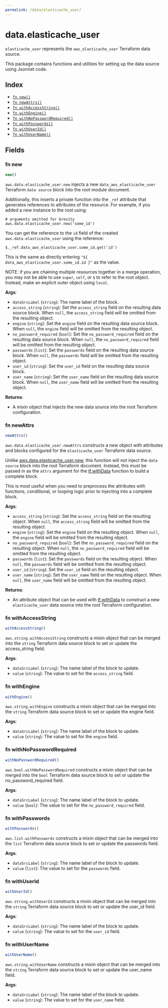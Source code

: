 ```yaml
---
permalink: /data/elasticache_user/
---
```


# data.elasticache_user

`elasticache_user` represents the `aws_elasticache_user` Terraform data source.



This package contains functions and utilities for setting up the data source using Jsonnet code.


## Index

* [`fn new()`](#fn-new)
* [`fn newAttrs()`](#fn-newattrs)
* [`fn withAccessString()`](#fn-withaccessstring)
* [`fn withEngine()`](#fn-withengine)
* [`fn withNoPasswordRequired()`](#fn-withnopasswordrequired)
* [`fn withPasswords()`](#fn-withpasswords)
* [`fn withUserId()`](#fn-withuserid)
* [`fn withUserName()`](#fn-withusername)

## Fields

### fn new

```ts
new()
```


`aws.data.elasticache_user.new` injects a new `data_aws_elasticache_user` Terraform `data source`
block into the root module document.

Additionally, this inserts a private function into the `_ref` attribute that generates references to attributes of the
resource. For example, if you added a new instance to the root using:

    # arguments omitted for brevity
    aws.data.elasticache_user.new('some_id')

You can get the reference to the `id` field of the created `aws.data.elasticache_user` using the reference:

    $._ref.data_aws_elasticache_user.some_id.get('id')

This is the same as directly entering `"${ data_aws_elasticache_user.some_id.id }"` as the value.

NOTE: if you are chaining multiple resources together in a merge operation, you may not be able to use `super`, `self`,
or `$` to refer to the root object. Instead, make an explicit outer object using `local`.

**Args**:
  - `dataSrcLabel` (`string`): The name label of the block.
  - `access_string` (`string`): Set the `access_string` field on the resulting data source block. When `null`, the `access_string` field will be omitted from the resulting object.
  - `engine` (`string`): Set the `engine` field on the resulting data source block. When `null`, the `engine` field will be omitted from the resulting object.
  - `no_password_required` (`bool`): Set the `no_password_required` field on the resulting data source block. When `null`, the `no_password_required` field will be omitted from the resulting object.
  - `passwords` (`list`): Set the `passwords` field on the resulting data source block. When `null`, the `passwords` field will be omitted from the resulting object.
  - `user_id` (`string`): Set the `user_id` field on the resulting data source block.
  - `user_name` (`string`): Set the `user_name` field on the resulting data source block. When `null`, the `user_name` field will be omitted from the resulting object.

**Returns**:
- A mixin object that injects the new data source into the root Terraform configuration.


### fn newAttrs

```ts
newAttrs()
```


`aws.data.elasticache_user.newAttrs` constructs a new object with attributes and blocks configured for the `elasticache_user`
Terraform data source.

Unlike [aws.data.elasticache_user.new](#fn-new), this function will not inject the `data source`
block into the root Terraform document. Instead, this must be passed in as the `attrs` argument for the
[tf.withData](https://github.com/tf-libsonnet/core/tree/main/docs#fn-withdata) function to build a complete block.

This is most useful when you need to preprocess the attributes with functions, conditional, or looping logic prior to
injecting into a complete block.

**Args**:
  - `access_string` (`string`): Set the `access_string` field on the resulting object. When `null`, the `access_string` field will be omitted from the resulting object.
  - `engine` (`string`): Set the `engine` field on the resulting object. When `null`, the `engine` field will be omitted from the resulting object.
  - `no_password_required` (`bool`): Set the `no_password_required` field on the resulting object. When `null`, the `no_password_required` field will be omitted from the resulting object.
  - `passwords` (`list`): Set the `passwords` field on the resulting object. When `null`, the `passwords` field will be omitted from the resulting object.
  - `user_id` (`string`): Set the `user_id` field on the resulting object.
  - `user_name` (`string`): Set the `user_name` field on the resulting object. When `null`, the `user_name` field will be omitted from the resulting object.

**Returns**:
  - An attribute object that can be used with [tf.withData](https://github.com/tf-libsonnet/core/tree/main/docs#fn-withdata) to construct a new `elasticache_user` data source into the root Terraform configuration.


### fn withAccessString

```ts
withAccessString()
```

`aws.string.withAccessString` constructs a mixin object that can be merged into the `string`
Terraform data source block to set or update the access_string field.



**Args**:
  - `dataSrcLabel` (`string`): The name label of the block to update.
  - `value` (`string`): The value to set for the `access_string` field.


### fn withEngine

```ts
withEngine()
```

`aws.string.withEngine` constructs a mixin object that can be merged into the `string`
Terraform data source block to set or update the engine field.



**Args**:
  - `dataSrcLabel` (`string`): The name label of the block to update.
  - `value` (`string`): The value to set for the `engine` field.


### fn withNoPasswordRequired

```ts
withNoPasswordRequired()
```

`aws.bool.withNoPasswordRequired` constructs a mixin object that can be merged into the `bool`
Terraform data source block to set or update the no_password_required field.



**Args**:
  - `dataSrcLabel` (`string`): The name label of the block to update.
  - `value` (`bool`): The value to set for the `no_password_required` field.


### fn withPasswords

```ts
withPasswords()
```

`aws.list.withPasswords` constructs a mixin object that can be merged into the `list`
Terraform data source block to set or update the passwords field.



**Args**:
  - `dataSrcLabel` (`string`): The name label of the block to update.
  - `value` (`list`): The value to set for the `passwords` field.


### fn withUserId

```ts
withUserId()
```

`aws.string.withUserId` constructs a mixin object that can be merged into the `string`
Terraform data source block to set or update the user_id field.



**Args**:
  - `dataSrcLabel` (`string`): The name label of the block to update.
  - `value` (`string`): The value to set for the `user_id` field.


### fn withUserName

```ts
withUserName()
```

`aws.string.withUserName` constructs a mixin object that can be merged into the `string`
Terraform data source block to set or update the user_name field.



**Args**:
  - `dataSrcLabel` (`string`): The name label of the block to update.
  - `value` (`string`): The value to set for the `user_name` field.
